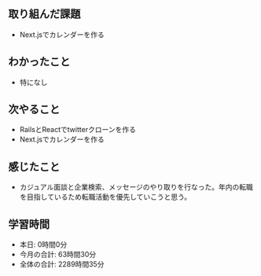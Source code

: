 ## 取り組んだ課題
- Next.jsでカレンダーを作る
## わかったこと
-  特になし
## 次やること
- RailsとReactでtwitterクローンを作る
- Next.jsでカレンダーを作る
## 感じたこと
- カジュアル面談と企業検索、メッセージのやり取りを行なった。年内の転職を目指しているため転職活動を優先していこうと思う。
## 学習時間
- 本日: 0時間0分
- 今月の合計: 63時間30分
- 全体の合計: 2289時間35分
